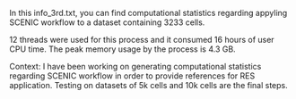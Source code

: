 In this info_3rd.txt, you can find computational statistics regarding appyling SCENIC workflow to a dataset containing 3233 cells.

12 threads were used for this process and it consumed 16 hours of user CPU time. The peak memory usage by the process is 4.3 GB.

Context: I have been working on generating computational statistics regarding SCENIC workflow in order to provide references for RES application. Testing on datasets of 5k cells and 10k cells are the final steps.
